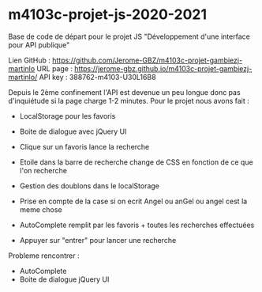 # m4103c-projet-js-2020-2021
Base de code de départ pour le projet JS "Développement d'une interface pour API publique"

Lien GitHub : https://github.com/Jerome-GBZ/m4103c-projet-gambiezj-martinlo
URL page : https://jerome-gbz.github.io/m4103c-projet-gambiezj-martinlo/
API key : 388762-m4103-U30L16B8

Depuis le 2ème confinement l'API est devenue un peu longue donc pas d'inquiétude si la page charge 1-2 minutes.
Pour le projet nous avons fait :
  - LocalStorage pour les favoris
  - Boite de dialogue avec jQuery UI
  - Clique sur un favoris lance la recherche
  - Etoile dans la barre de recherche change de CSS en fonction de ce que l'on recherche
  - Gestion des doublons dans le localStorage

  - Prise en compte de la case si on ecrit Angel ou anGel ou angel cest la meme chose

  - AutoComplete remplit par les favoris + toutes les recherches effectuées
  - Appuyer sur "entrer" pour lancer une recherche


Probleme rencontrer :
  - AutoComplete
  - Boite de dialogue jQuery UI
